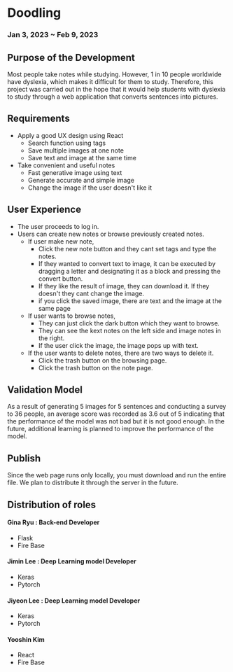 # Doodling
### Jan 3, 2023 ~ Feb 9, 2023
## Purpose of the Development
Most people take notes while studying. However, 1 in 10 people worldwide have dyslexia, which makes it difficult for them to study. Therefore, this project was carried out in the hope that it would help students with dyslexia to study through a web application that converts sentences into pictures.
## Requirements
- Apply a good UX design using React  
  - Search function using tags  
  -	Save multiple images at one note  
  -	Save text and image at the same time  
- Take convenient and useful notes  
  - Fast generative image using text  
  -	Generate accurate and simple image  
  -	Change the image if the user doesn't like it  

## User Experience
- The user proceeds to log in.  
- Users can create new notes or browse previously created notes.  
  - If user make new note, 
    - Click the new note button and they cant set tags and type the notes.
    - If they wanted to convert text to image, it can be executed by dragging a letter and designating it as a block and pressing the convert button.
    - If they like the result of image, they can download it. If they doesn't they cant change the image.
    - if you click the saved image, there are text and the image at the same page
  - If user wants to browse notes,
     - They can just click the dark button which they want to browse.
     - They can see the kext notes on the left side and image notes in the right.
     - If the user click the image, the image pops up with text.
  - If the user wants to delete notes, there are two ways to delete it.
    - Click the trash button on the browsing page.
    - Click the trash button on the note page.

## Validation Model
As a result of generating 5 images for 5 sentences and conducting a survey to 36 people, an average score was recorded as 3.6 out of 5 indicating that the performance of the model was not bad but it is not good enough. In the future, additional learning is planned to improve the performance of the model.

## Publish
Since the web page runs only locally, you must download and run the entire file. We plan to distribute it through the server in the future.

## Distribution of roles
#### Gina Ryu : Back-end Developer
-	Flask  
-	Fire Base  
#### Jimin Lee : Deep Learning model Developer
-	Keras  
-	Pytorch
#### Jiyeon Lee : Deep Learning model Developer
-	Keras  
-	Pytorch
#### Yooshin Kim
-	React  
-	Fire Base
